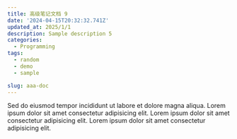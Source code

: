 ```yaml
---
title: 高级笔记文档 9
date: '2024-04-15T20:32:32.741Z'
updated_at: 2025/1/1
description: Sample description 5
categories:
  - Programming
tags:
  - random
  - demo
  - sample

slug: aaa-doc
---
```


Sed do eiusmod tempor incididunt ut labore et dolore magna aliqua.
Lorem ipsum dolor sit amet consectetur adipisicing elit.
Lorem ipsum dolor sit amet consectetur adipisicing elit.
Lorem ipsum dolor sit amet consectetur adipisicing elit.
